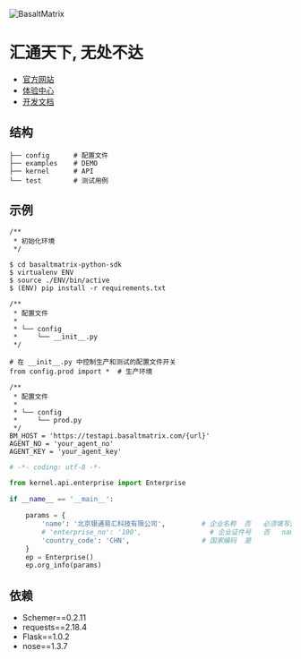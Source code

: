 
![BasaltMatrix](https://s.transfereasy.com/logo/bm_banner.png)

# 汇通天下, 无处不达

* [官方网站](https://www.basaltmatrix.com)
* [体验中心](https://cdd.basaltmatrix.com/record/enterprise)
* [开发文档](https://www.basaltmatrix.com/Home/tutorial)


## 结构

```$xslt
├── config      # 配置文件
├── examples    # DEMO
├── kernel      # API
└── test        # 测试用例

```

## 示例

```
/**
 * 初始化环境
 */

$ cd basaltmatrix-python-sdk
$ virtualenv ENV
$ source ./ENV/bin/active
$ (ENV) pip install -r requirements.txt

```

```
/**
 * 配置文件
 * 
 * └── config
 *     └── __init__.py
 */

# 在 __init__.py 中控制生产和测试的配置文件开关
from config.prod import *  # 生产环境
```

```
/**
 * 配置文件
 *
 * └── config
 *     └── prod.py
 */
BM_HOST = 'https://testapi.basaltmatrix.com/{url}'
AGENT_NO = 'your_agent_no'
AGENT_KEY = 'your_agent_key'
```

```python
# -*- coding: utf-8 -*-

from kernel.api.enterprise import Enterprise

if __name__ == '__main__':

    params = {
        'name': '北京银通易汇科技有限公司',         # 企业名称	否	必须填写企业全称
        # 'enterprise_no': '100',                 # 企业证件号	否	name 或者 enterprise_no 必须有一个不为空
        'country_code': 'CHN',                  # 国家编码	是
    }
    ep = Enterprise()
    ep.org_info(params)

```

## 依赖

* Schemer==0.2.11
* requests==2.18.4
* Flask==1.0.2
* nose==1.3.7